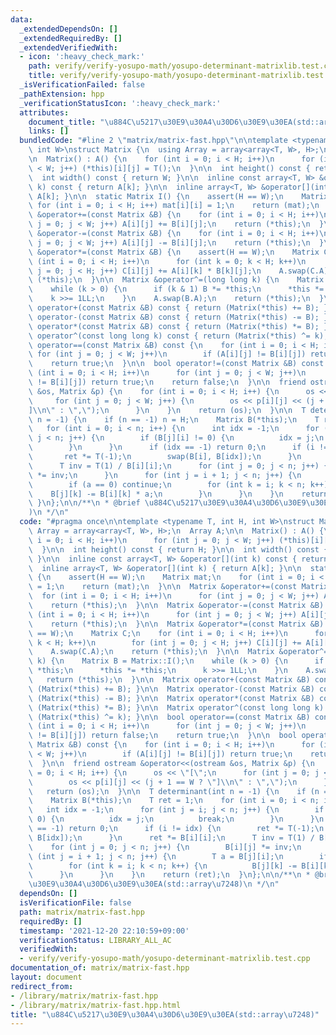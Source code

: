```yaml
---
data:
  _extendedDependsOn: []
  _extendedRequiredBy: []
  _extendedVerifiedWith:
  - icon: ':heavy_check_mark:'
    path: verify/verify-yosupo-math/yosupo-determinant-matrixlib.test.cpp
    title: verify/verify-yosupo-math/yosupo-determinant-matrixlib.test.cpp
  _isVerificationFailed: false
  _pathExtension: hpp
  _verificationStatusIcon: ':heavy_check_mark:'
  attributes:
    document_title: "\u884C\u5217\u30E9\u30A4\u30D6\u30E9\u30EA(std::array\u7248)"
    links: []
  bundledCode: "#line 2 \"matrix/matrix-fast.hpp\"\n\ntemplate <typename T, int H,\
    \ int W>\nstruct Matrix {\n  using Array = array<array<T, W>, H>;\n  Array A;\n\
    \n  Matrix() : A() {\n    for (int i = 0; i < H; i++)\n      for (int j = 0; j\
    \ < W; j++) (*this)[i][j] = T();\n  }\n\n  int height() const { return H; }\n\n\
    \  int width() const { return W; }\n\n  inline const array<T, W> &operator[](int\
    \ k) const { return A[k]; }\n\n  inline array<T, W> &operator[](int k) { return\
    \ A[k]; }\n\n  static Matrix I() {\n    assert(H == W);\n    Matrix mat;\n   \
    \ for (int i = 0; i < H; i++) mat[i][i] = 1;\n    return (mat);\n  }\n\n  Matrix\
    \ &operator+=(const Matrix &B) {\n    for (int i = 0; i < H; i++)\n      for (int\
    \ j = 0; j < W; j++) A[i][j] += B[i][j];\n    return (*this);\n  }\n\n  Matrix\
    \ &operator-=(const Matrix &B) {\n    for (int i = 0; i < H; i++)\n      for (int\
    \ j = 0; j < W; j++) A[i][j] -= B[i][j];\n    return (*this);\n  }\n\n  Matrix\
    \ &operator*=(const Matrix &B) {\n    assert(H == W);\n    Matrix C;\n    for\
    \ (int i = 0; i < H; i++)\n      for (int k = 0; k < H; k++)\n        for (int\
    \ j = 0; j < H; j++) C[i][j] += A[i][k] * B[k][j];\n    A.swap(C.A);\n    return\
    \ (*this);\n  }\n\n  Matrix &operator^=(long long k) {\n    Matrix B = Matrix::I();\n\
    \    while (k > 0) {\n      if (k & 1) B *= *this;\n      *this *= *this;\n  \
    \    k >>= 1LL;\n    }\n    A.swap(B.A);\n    return (*this);\n  }\n\n  Matrix\
    \ operator+(const Matrix &B) const { return (Matrix(*this) += B); }\n\n  Matrix\
    \ operator-(const Matrix &B) const { return (Matrix(*this) -= B); }\n\n  Matrix\
    \ operator*(const Matrix &B) const { return (Matrix(*this) *= B); }\n\n  Matrix\
    \ operator^(const long long k) const { return (Matrix(*this) ^= k); }\n\n  bool\
    \ operator==(const Matrix &B) const {\n    for (int i = 0; i < H; i++)\n     \
    \ for (int j = 0; j < W; j++)\n        if (A[i][j] != B[i][j]) return false;\n\
    \    return true;\n  }\n\n  bool operator!=(const Matrix &B) const {\n    for\
    \ (int i = 0; i < H; i++)\n      for (int j = 0; j < W; j++)\n        if (A[i][j]\
    \ != B[i][j]) return true;\n    return false;\n  }\n\n  friend ostream &operator<<(ostream\
    \ &os, Matrix &p) {\n    for (int i = 0; i < H; i++) {\n      os << \"[\";\n \
    \     for (int j = 0; j < W; j++) {\n        os << p[i][j] << (j + 1 == W ? \"\
    ]\\n\" : \",\");\n      }\n    }\n    return (os);\n  }\n\n  T determinant(int\
    \ n = -1) {\n    if (n == -1) n = H;\n    Matrix B(*this);\n    T ret = 1;\n \
    \   for (int i = 0; i < n; i++) {\n      int idx = -1;\n      for (int j = i;\
    \ j < n; j++) {\n        if (B[j][i] != 0) {\n          idx = j;\n          break;\n\
    \        }\n      }\n      if (idx == -1) return 0;\n      if (i != idx) {\n \
    \       ret *= T(-1);\n        swap(B[i], B[idx]);\n      }\n      ret *= B[i][i];\n\
    \      T inv = T(1) / B[i][i];\n      for (int j = 0; j < n; j++) {\n        B[i][j]\
    \ *= inv;\n      }\n      for (int j = i + 1; j < n; j++) {\n        T a = B[j][i];\n\
    \        if (a == 0) continue;\n        for (int k = i; k < n; k++) {\n      \
    \    B[j][k] -= B[i][k] * a;\n        }\n      }\n    }\n    return (ret);\n \
    \ }\n};\n\n/**\n * @brief \u884C\u5217\u30E9\u30A4\u30D6\u30E9\u30EA(std::array\u7248\
    )\n */\n"
  code: "#pragma once\n\ntemplate <typename T, int H, int W>\nstruct Matrix {\n  using\
    \ Array = array<array<T, W>, H>;\n  Array A;\n\n  Matrix() : A() {\n    for (int\
    \ i = 0; i < H; i++)\n      for (int j = 0; j < W; j++) (*this)[i][j] = T();\n\
    \  }\n\n  int height() const { return H; }\n\n  int width() const { return W;\
    \ }\n\n  inline const array<T, W> &operator[](int k) const { return A[k]; }\n\n\
    \  inline array<T, W> &operator[](int k) { return A[k]; }\n\n  static Matrix I()\
    \ {\n    assert(H == W);\n    Matrix mat;\n    for (int i = 0; i < H; i++) mat[i][i]\
    \ = 1;\n    return (mat);\n  }\n\n  Matrix &operator+=(const Matrix &B) {\n  \
    \  for (int i = 0; i < H; i++)\n      for (int j = 0; j < W; j++) A[i][j] += B[i][j];\n\
    \    return (*this);\n  }\n\n  Matrix &operator-=(const Matrix &B) {\n    for\
    \ (int i = 0; i < H; i++)\n      for (int j = 0; j < W; j++) A[i][j] -= B[i][j];\n\
    \    return (*this);\n  }\n\n  Matrix &operator*=(const Matrix &B) {\n    assert(H\
    \ == W);\n    Matrix C;\n    for (int i = 0; i < H; i++)\n      for (int k = 0;\
    \ k < H; k++)\n        for (int j = 0; j < H; j++) C[i][j] += A[i][k] * B[k][j];\n\
    \    A.swap(C.A);\n    return (*this);\n  }\n\n  Matrix &operator^=(long long\
    \ k) {\n    Matrix B = Matrix::I();\n    while (k > 0) {\n      if (k & 1) B *=\
    \ *this;\n      *this *= *this;\n      k >>= 1LL;\n    }\n    A.swap(B.A);\n \
    \   return (*this);\n  }\n\n  Matrix operator+(const Matrix &B) const { return\
    \ (Matrix(*this) += B); }\n\n  Matrix operator-(const Matrix &B) const { return\
    \ (Matrix(*this) -= B); }\n\n  Matrix operator*(const Matrix &B) const { return\
    \ (Matrix(*this) *= B); }\n\n  Matrix operator^(const long long k) const { return\
    \ (Matrix(*this) ^= k); }\n\n  bool operator==(const Matrix &B) const {\n    for\
    \ (int i = 0; i < H; i++)\n      for (int j = 0; j < W; j++)\n        if (A[i][j]\
    \ != B[i][j]) return false;\n    return true;\n  }\n\n  bool operator!=(const\
    \ Matrix &B) const {\n    for (int i = 0; i < H; i++)\n      for (int j = 0; j\
    \ < W; j++)\n        if (A[i][j] != B[i][j]) return true;\n    return false;\n\
    \  }\n\n  friend ostream &operator<<(ostream &os, Matrix &p) {\n    for (int i\
    \ = 0; i < H; i++) {\n      os << \"[\";\n      for (int j = 0; j < W; j++) {\n\
    \        os << p[i][j] << (j + 1 == W ? \"]\\n\" : \",\");\n      }\n    }\n \
    \   return (os);\n  }\n\n  T determinant(int n = -1) {\n    if (n == -1) n = H;\n\
    \    Matrix B(*this);\n    T ret = 1;\n    for (int i = 0; i < n; i++) {\n   \
    \   int idx = -1;\n      for (int j = i; j < n; j++) {\n        if (B[j][i] !=\
    \ 0) {\n          idx = j;\n          break;\n        }\n      }\n      if (idx\
    \ == -1) return 0;\n      if (i != idx) {\n        ret *= T(-1);\n        swap(B[i],\
    \ B[idx]);\n      }\n      ret *= B[i][i];\n      T inv = T(1) / B[i][i];\n  \
    \    for (int j = 0; j < n; j++) {\n        B[i][j] *= inv;\n      }\n      for\
    \ (int j = i + 1; j < n; j++) {\n        T a = B[j][i];\n        if (a == 0) continue;\n\
    \        for (int k = i; k < n; k++) {\n          B[j][k] -= B[i][k] * a;\n  \
    \      }\n      }\n    }\n    return (ret);\n  }\n};\n\n/**\n * @brief \u884C\u5217\
    \u30E9\u30A4\u30D6\u30E9\u30EA(std::array\u7248)\n */\n"
  dependsOn: []
  isVerificationFile: false
  path: matrix/matrix-fast.hpp
  requiredBy: []
  timestamp: '2021-12-20 22:10:59+09:00'
  verificationStatus: LIBRARY_ALL_AC
  verifiedWith:
  - verify/verify-yosupo-math/yosupo-determinant-matrixlib.test.cpp
documentation_of: matrix/matrix-fast.hpp
layout: document
redirect_from:
- /library/matrix/matrix-fast.hpp
- /library/matrix/matrix-fast.hpp.html
title: "\u884C\u5217\u30E9\u30A4\u30D6\u30E9\u30EA(std::array\u7248)"
---
```


